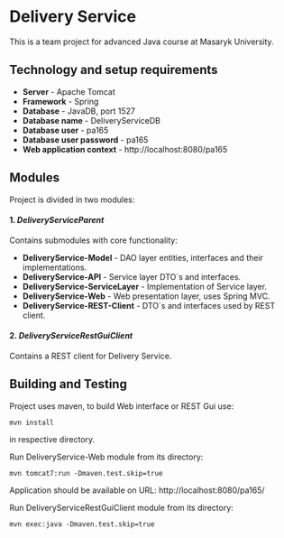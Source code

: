 # Delivery Service

This is a team project for advanced Java course at Masaryk University.

## Technology and setup requirements

* __Server__ - Apache Tomcat
* __Framework__ - Spring
* __Database__ - JavaDB, port 1527
* __Database name__ - DeliveryServiceDB
* __Database user__ - pa165
* __Database user password__ - pa165
* __Web application context__ - http://localhost:8080/pa165

## Modules
Project is divided in two modules:
#### 1. _DeliveryServiceParent_ 
Contains submodules with core functionality:

* __DeliveryService-Model__ - DAO layer entities, interfaces and their implementations.
* __DeliveryService-API__ - Service layer DTO´s and interfaces.
* __DeliveryService-ServiceLayer__ - Implementation of Service layer.
* __DeliveryService-Web__ - Web presentation layer, uses Spring MVC.
* __DeliveryService-REST-Client__ - DTO´s and interfaces used by REST client.

#### 2. _DeliveryServiceRestGuiClient_ 
Contains a REST client for Delivery Service.

## Building and Testing

Project uses maven, to build Web interface or REST Gui use:
```
mvn install
```
in respective directory.

Run DeliveryService-Web module from its directory:
```
mvn tomcat7:run -Dmaven.test.skip=true
```
Application should be available on URL:
http://localhost:8080/pa165/

Run DeliveryServiceRestGuiClient module from its directory:
```
mvn exec:java -Dmaven.test.skip=true
```
